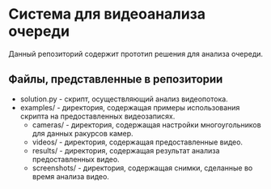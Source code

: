 # Система для видеоанализа очереди
Данный репозиторий содержит прототип решения для анализа очереди.

## Файлы, представленные в репозитории
* solution.py - скрипт, осуществляющий анализ видеопотока.
* examples/ - директория, содержащая примеры использования скрипта на предоставленных видеозаписях.
  * cameras/ - директория, содержащая настройки многоугольников для данных ракурсов камер.
  * videos/ - директория, содержащая предоставленные видео.
  * results/ - директория, содержащая результат анализа предоставленных видео.
  * screenshots/ - директория, содержащая снимки, сделанные во время анализа видео.
